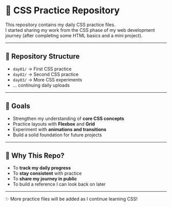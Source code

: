# 🎨 CSS Practice Repository

This repository contains my daily CSS practice files.  
I started sharing my work from the CSS phase of my web development journey (after completing some HTML basics and a mini project).  

---

## 📂 Repository Structure
- `day01/` → First CSS practice  
- `day02/` → Second CSS practice  
- `day03/` → More CSS experiments  
- ... continuing daily uploads

---

## 🎯 Goals
- Strengthen my understanding of **core CSS concepts**  
- Practice layouts with **Flexbox** and **Grid**  
- Experiment with **animations and transitions**  
- Build a solid foundation for future projects

---

## 🌟 Why This Repo?
- To **track my daily progress**  
- To **stay consistent** with practice  
- To **share my journey in public**  
- To build a reference I can look back on later

---

✨ More practice files will be added as I continue learning CSS!
